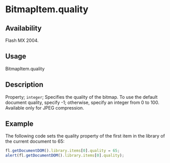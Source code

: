 # BitmapItem.quality

## Availability

Flash MX 2004.

## Usage

BitmapItem.quality

## Description

Property; `integer`; Specifies the quality of the bitmap. To use the default document quality, specify -1; otherwise, specify an integer from 0 to 100. Available only for JPEG compression.

## Example

The following code sets the quality property of the first item in the library of the current document to 65:

```javascript
fl.getDocumentDOM().library.items[0].quality = 65;
alert(fl.getDocumentDOM().library.items[0].quality);
```
